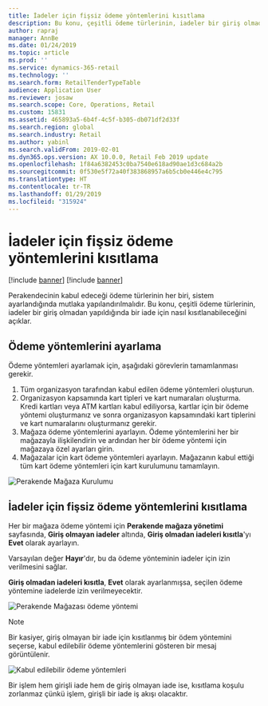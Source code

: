 ```yaml
---
title: İadeler için fişsiz ödeme yöntemlerini kısıtlama
description: Bu konu, çeşitli ödeme türlerinin, iadeler bir giriş olmadan yapıldığında bir iade için nasıl kısıtlanabileceğini açıklar.
author: rapraj
manager: AnnBe
ms.date: 01/24/2019
ms.topic: article
ms.prod: ''
ms.service: dynamics-365-retail
ms.technology: ''
ms.search.form: RetailTenderTypeTable
audience: Application User
ms.reviewer: josaw
ms.search.scope: Core, Operations, Retail
ms.custom: 15831
ms.assetid: 465893a5-6b4f-4c5f-b305-db071df2d33f
ms.search.region: global
ms.search.industry: Retail
ms.author: yabinl
ms.search.validFrom: 2019-02-01
ms.dyn365.ops.version: AX 10.0.0, Retail Feb 2019 update
ms.openlocfilehash: 1f84a6382453c0ba7540e618ad90ae1d3c684a2b
ms.sourcegitcommit: 0f530e5f72a40f383868957a6b5cb0e446e4c795
ms.translationtype: HT
ms.contentlocale: tr-TR
ms.lasthandoff: 01/29/2019
ms.locfileid: "315924"
---
```

# <a name="restrict-payment-methods-for-returns-without-a-receipt"></a>İadeler için fişsiz ödeme yöntemlerini kısıtlama

[!include [banner](includes/preview-banner.md)]
[!include [banner](includes/banner.md)]

Perakendecinin kabul edeceği ödeme türlerinin her biri, sistem ayarlandığında mutlaka yapılandırılmalıdır. Bu konu, çeşitli ödeme türlerinin, iadeler bir giriş olmadan yapıldığında bir iade için nasıl kısıtlanabileceğini açıklar.

## <a name="set-up-payment-methods"></a>Ödeme yöntemlerini ayarlama

Ödeme yöntemleri ayarlamak için, aşağıdaki görevlerin tamamlanması gerekir.
1. Tüm organizasyon tarafından kabul edilen ödeme yöntemleri oluşturun.
2. Organizasyon kapsamında kart tipleri ve kart numaraları oluşturma. Kredi kartları veya ATM kartları kabul ediliyorsa, kartlar için bir ödeme yöntemi oluşturmanız ve sonra organizasyon kapsamındaki kart tiplerini ve kart numaralarını oluşturmanız gerekir.
3. Mağaza ödeme yöntemlerini ayarlayın. Ödeme yöntemlerini her bir mağazayla ilişkilendirin ve ardından her bir ödeme yöntemi için mağazaya özel ayarları girin.
4. Mağazalar için kart ödeme yöntemleri ayarlayın. Mağazanın kabul ettiği tüm kart ödeme yöntemleri için kart kurulumunu tamamlayın.

![Perakende Mağaza Kurulumu](media/NoReceiptReturns1.png "Perakende Mağaza Kurulumu") 


## <a name="restrict-payment-methods-for-returns-without-a-receipt"></a>İadeler için fişsiz ödeme yöntemlerini kısıtlama

Her bir mağaza ödeme yöntemi için **Perakende mağaza yönetimi** sayfasında, **Giriş olmayan iadeler** altında, **Giriş olmadan iadeleri kısıtla**'yı **Evet** olarak ayarlayın. 

Varsayılan değer **Hayır**'dır, bu da ödeme yönteminin iadeler için izin verilmesini sağlar. 

**Giriş olmadan iadeleri kısıtla**, **Evet** olarak ayarlanmışsa, seçilen ödeme yöntemine iadelerde izin verilmeyecektir. 

![Perakende Mağazası ödeme yöntemi](media/NoReceiptReturns3.png "Perakende Mağazası ödeme yöntemi") 

> [!NOTE]
> Bir kasiyer, giriş olmayan bir iade için kısıtlanmış bir ödem yöntemini seçerse, kabul edilebilir ödeme yöntemlerini gösteren bir mesaj görüntülenir.

![Kabul edilebilir ödeme yöntemleri](media/NoReceiptReturns4.png "Kabul edilebilir ödeme yöntemleri") 

Bir işlem hem girişli iade hem de giriş olmayan iade ise, kısıtlama koşulu zorlanmaz çünkü işlem, girişli bir iade iş akışı olacaktır. 

